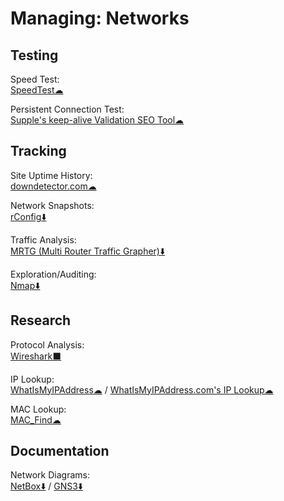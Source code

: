 # Managing: Networks

## Testing

Speed Test:  
  [SpeedTest☁](https://www.speedtest.net/)
  
Persistent Connection Test:  
  [Supple's keep-alive Validation SEO Tool☁](https://supple.com.au/tools/check-persistent-connection/)
  
## Tracking

Site Uptime History:  
  [downdetector.com☁](https://downdetector.com/)
  
Network Snapshots:  
  [rConfig⬇️](https://rconfig.com/)
  
Traffic Analysis:  
  [MRTG (Multi Router Traffic Grapher)⬇️](https://oss.oetiker.ch/mrtg/)

Exploration/Auditing:  
  [Nmap⬇️](https://nmap.org/)

## Research

Protocol Analysis:  
  [Wireshark⬛](https://www.wireshark.org/)
  
IP Lookup:  
  [WhatIsMyIPAddress☁](https://whatismyipaddress.com/) / 
  [WhatIsMyIPAddress.com's IP Lookup☁](https://whatismyipaddress.com/ip-lookup)
  
MAC Lookup:  
  [MAC_Find☁](http://coffer.com/mac_find/)
  
## Documentation

Network Diagrams:  
  [NetBox⬇️](https://netbox.readthedocs.io/) / 
	[GNS3⬇️](https://gns3.com/)
